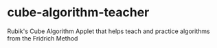 cube-algorithm-teacher
======================

Rubik's Cube Algorithm Applet that helps teach and practice algorithms from the Fridrich Method